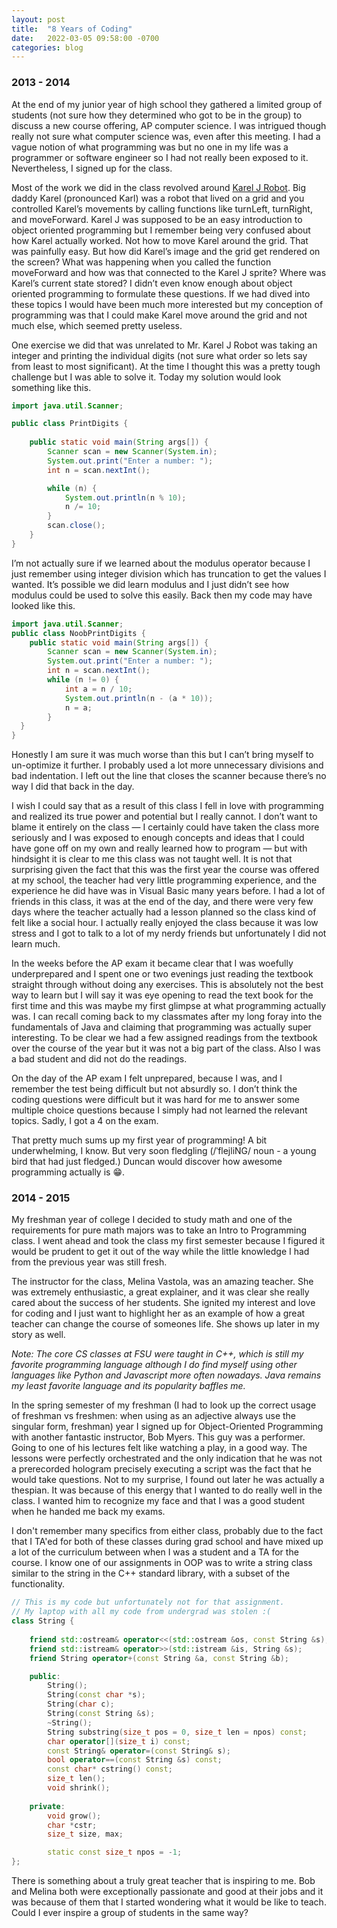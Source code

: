 ```yaml
---
layout: post
title:  "8 Years of Coding"
date:   2022-03-05 09:58:00 -0700
categories: blog
---
```

### 2013 - 2014
At the end of my junior year of high school they gathered a limited group of students (not sure how they determined who got to be in the group) to discuss a new course offering, AP computer science. I was intrigued though really not sure what computer science was, even after this meeting. I had a vague notion of what programming was but no one in my life was a programmer or software engineer so I had not really been exposed to it. Nevertheless, I signed up for the class.

Most of the work we did in the class revolved around [Karel J Robot][karel-j]. Big daddy Karel (pronounced Karl) was a robot that lived on a grid and you controlled Karel’s movements by calling functions like turnLeft, turnRight, and moveForward. Karel J was supposed to be an easy introduction to object oriented programming but I remember being very confused about how Karel actually worked. Not how to move Karel around the grid. That was painfully easy. But how did Karel’s image and the grid get rendered on the screen? What was happening when you called the function moveForward and how was that connected to the Karel J sprite? Where was Karel’s current state stored? I didn’t even know enough about object oriented programming to formulate these questions. If we had dived into these topics I would have been much more interested but my conception of programming was that I could make Karel move around the grid and not much else, which seemed pretty useless.

One exercise we did that was unrelated to Mr. Karel J Robot was taking an integer and printing the individual digits (not sure what order so lets say from least to most significant). At the time I thought this was a pretty tough challenge but I was able to solve it. Today my solution would look something like this.

```java
import java.util.Scanner;

public class PrintDigits {
	
	public static void main(String args[]) {
		Scanner scan = new Scanner(System.in);
		System.out.print("Enter a number: ");
		int n = scan.nextInt();

		while (n) {
			System.out.println(n % 10);
			n /= 10;
		}
		scan.close();
	}
}
```

I’m not actually sure if we learned about the modulus operator because I just remember using integer division which has truncation to get the values I wanted. It’s possible we did learn modulus and I just didn’t see how modulus could be used to solve this easily. Back then my code may have looked like this.

```java
import java.util.Scanner;
public class NoobPrintDigits {
	public static void main(String args[]) {
		Scanner scan = new Scanner(System.in);
		System.out.print("Enter a number: ");
		int n = scan.nextInt();
		while (n != 0) {
			int a = n / 10;
			System.out.println(n - (a * 10));
			n = a;
		}
  }
}
```

Honestly I am sure it was much worse than this but I can’t bring myself to un-optimize it further. I probably used a lot more unnecessary divisions and bad indentation. I left out the line that closes the scanner because there’s no way I did that back in the day.

I wish I could say that as a result of this class I fell in love with programming and realized its true power and potential but I really cannot. I don’t want to blame it entirely on the class — I certainly could have taken the class more seriously and I was exposed to enough concepts and ideas that I could have gone off on my own and really learned how to program — but with hindsight it is clear to me this class was not taught well. It is not that surprising given the fact that this was the first year the course was offered at my school, the teacher had very little programming experience, and the experience he did have was in Visual Basic many years before. I had a lot of friends in this class, it was at the end of the day, and there were very few days where the teacher actually had a lesson planned so the class kind of felt like a social hour. I actually really enjoyed the class because it was low stress and I got to talk to a lot of my nerdy friends but unfortunately I did not learn much.

In the weeks before the AP exam it became clear that I was woefully underprepared and I spent one or two evenings just reading the textbook straight through without doing any exercises. This is absolutely not the best way to learn but I will say it was eye opening to read the text book for the first time and this was maybe my first glimpse at what programming actually was. I can recall coming back to my classmates after my long foray into the fundamentals of Java and claiming that programming was actually super interesting. To be clear we had a few assigned readings from the textbook over the course of the year but it was not a big part of the class. Also I was a bad student and did not do the readings.

On the day of the AP exam I felt unprepared, because I was, and I remember the test being difficult but not absurdly so. I don’t think the coding questions were difficult but it was hard for me to answer some multiple choice questions because I simply had not learned the relevant topics. Sadly, I got a 4 on the exam.

That pretty much sums up my first year of programming! A bit underwhelming, I know. But very soon fledgling (/ˈflejliNG/ noun - a young bird that had just fledged.) Duncan would discover how awesome programming actually is 😁. 

### 2014 - 2015

My freshman year of college I decided to study math and one of the requirements for pure math majors was to take an Intro to Programming class. I went ahead and took the class my first semester because I figured it would be prudent to get it out of the way while the little knowledge I had from the previous year was still fresh.

The instructor for the class, Melina Vastola, was an amazing teacher. She was extremely enthusiastic, a great explainer, and it was clear she really cared about the success of her students. She ignited my interest and love for coding and I just want to highlight her as an example of how a great teacher can change the course of someones life. She shows up later in my story as well.

*Note: The core CS classes at FSU were taught in C++, which is still my favorite programming language although I do find myself using other languages like Python and Javascript more often nowadays. Java remains my least favorite language and its popularity baffles me.*

In the spring semester of my freshman (I had to look up the correct usage of freshman vs freshmen: when using as an adjective always use the singular form, freshman) year I signed up for Object-Oriented Programming with another fantastic instructor, Bob Myers. This guy was a performer. Going to one of his lectures felt like watching a play, in a good way. The lessons were perfectly orchestrated and the only indication that he was not a prerecorded hologram precisely executing a script was the fact that he would take questions. Not to my surprise, I found out later he was actually a thespian. It was because of this energy that I wanted to do really well in the class. I wanted him to recognize my face and that I was a good student when he handed me back my exams.

I don't remember many specifics from either class, probably due to the fact that I TA'ed for both of these classes during grad school and have mixed up a lot of the curriculum between when I was a student and a TA for the course. I know one of our assignments in OOP was to write a string class similar to the string in the C++ standard library, with a subset of the functionality.

```cpp
// This is my code but unfortunately not for that assignment.
// My laptop with all my code from undergrad was stolen :(
class String {
	
	friend std::ostream& operator<<(std::ostream &os, const String &s);
	friend std::istream& operator>>(std::istream &is, String &s);
	friend String operator+(const String &a, const String &b);

	public:
		String();
		String(const char *s);
		String(char c);
		String(const String &s);
		~String();
		String substring(size_t pos = 0, size_t len = npos) const;
		char operator[](size_t i) const;
		const String& operator=(const String& s);
		bool operator==(const String &s) const;
		const char* cstring() const;
		size_t len();
		void shrink();
	
	private:
		void grow();
		char *cstr;
		size_t size, max;

		static const size_t npos = -1;
};
```

There is something about a truly great teacher that is inspiring to me. Bob and Melina both were exceptionally passionate and good at their jobs and it was because of them that I started wondering what it would be like to teach. Could I ever inspire a group of students in the same way?





[karel-j]: https://csis.pace.edu/~bergin/KarelJava2ed/Karel++JavaEdition.html